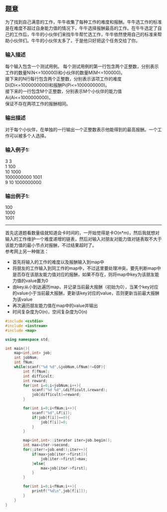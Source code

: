 ## 题意
为了找到自己满意的工作，牛牛收集了每种工作的难度和报酬。牛牛选工作的标准是在难度不超过自身能力值的情况下，牛牛选择报酬最高的工作。在牛牛选定了自己的工作后，牛牛的小伙伴们来找牛牛帮忙选工作，牛牛依然使用自己的标准来帮助小伙伴们。牛牛的小伙伴太多了，于是他只好把这个任务交给了你。 

### 输入描述
每个输入包含一个测试用例。 
每个测试用例的第一行包含两个正整数，分别表示工作的数量N(N<=100000)和小伙伴的数量M(M<=100000)。  
接下来的N行每行包含两个正整数，分别表示该项工作的难度Di(Di<=1000000000)和报酬Pi(Pi<=1000000000)。  
接下来的一行包含M个正整数，分别表示M个小伙伴的能力值Ai(Ai<=1000000000)。  
保证不存在两项工作的报酬相同。


### 输出描述
对于每个小伙伴，在单独的一行输出一个正整数表示他能得到的最高报酬。一个工作可以被多个人选择。

### 输入例子1:
3 3  
1 100  
10 1000  
1000000000 1001   
9 10 1000000000

### 输出例子1:
100   
1000   
1001  

---
首先这道题看数量级就知道会卡时间的，一开始觉得是卡O(n*m)，然后我就想对输入的工作维护一个难度递增的链表，然后对输入对朋友对能力值对链表取不大于该能力值的最小节点对报酬，不过结果超时了。  
参考网上另一种做法：
* 首先将输入的工作的难度以及报酬输入到map中
* 将朋友的工作输入到同工作的map中，不过这里要处理冲突，要先判断map中是否存在该朋友能力值对应的报酬，如果不存在，则将map中key为该朋友能力值的value置为0
* 由key从小到达遍历map，并记录当前最大报酬（初始为0），当某个key对应的value小于当前最大报酬，更新该key对应的value，否则更新当前最大报酬为该value
* 再次遍历朋友能力值在map中的value并输出
* 时间复杂度为O(n)，空间复杂度为O(n)

```c++
#include <cstdio>
#include <iostream>
#include <map>

using namespace std;

int main(){
    map<int,int> job;
    int jobNum;
    int fNum;
    while(scanf("%d %d",&jobNum,&fNum)!=EOF){
        int f[fNum];
        int difficult;
        int reward;
        for(int i=0;i<jobNum;i++){
            scanf("%d %d",&difficult,&reward);
            job[difficult]=reward;
        }

        for(int i=0;i<fNum;i++){
            scanf("%d",&f[i]);
            if(job[f[i]]==0){
                job[f[i]]=0;
            }
        }

        map<int,int>::iterator iter=job.begin();
        int max=iter->second;
        for(;iter!=job.end();iter++){
            if(max>job[iter->first]){
                job[iter->first]=max;
            }else{
                max=job[iter->first];
            }
        }

        for(int i=0;i<fNum;i++){
            printf("%d\n",job[f[i]]);
        }
    }
}
```